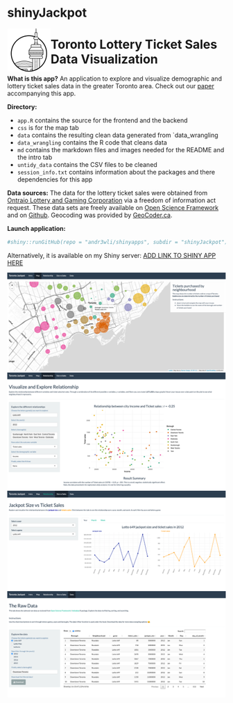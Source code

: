 shinyJackpot
================

<img align = "left" width = "100" height = "100" src = "md/cn_tower.png" alt = "Toronto Lottery Ticket Sales Data Visualization">

<h1>
Toronto Lottery Ticket Sales Data Visualization
</h1>

**What is this app?** An application to explore and visualize
demographic and lottery ticket sales data in the greater Toronto area.
Check out our [paper]() accompanying this app.

**Directory:**

-   `app.R` contains the source for the frontend and the backend
-   `css` is for the map tab
-   `data` contains the resulting clean data generated from
    \`data\_wrangling
-   `data_wrangling` contains the R code that cleans data
-   `md` contains the markdown files and images needed for the README
    and the intro tab
-   `untidy_data` contains the CSV files to be cleaned
-   `session_info.txt` contains information about the packages and there
    dependencies for this app

**Data sources:** The data for the lottery ticket sales were obtained
from [Ontraio Lottery and Gaming
Corporation](https://www.olg.ca/en/home.html) via a freedom of
information act request. These data sets are freely available on [Open
Science Framework](//osf.io/qwrxy/) and on
[Github](https://github.com/andr3wli/lottodata). Geocoding was provided
by [GeoCoder.ca](https://geocoder.ca).

**Launch application:**

``` r
#shiny::runGitHub(repo = "andr3wli/shinyapps", subdir = "shinyJackpot")
```

Alternatively, it is available on my Shiny server: [ADD LINK TO SHINY
APP HERE]()

![map](md/map_screenshot.png) ![cor](md/cor_screenshot.png)
![size](md/size_screenshot.png) ![data](md/data_screenshot.png)
